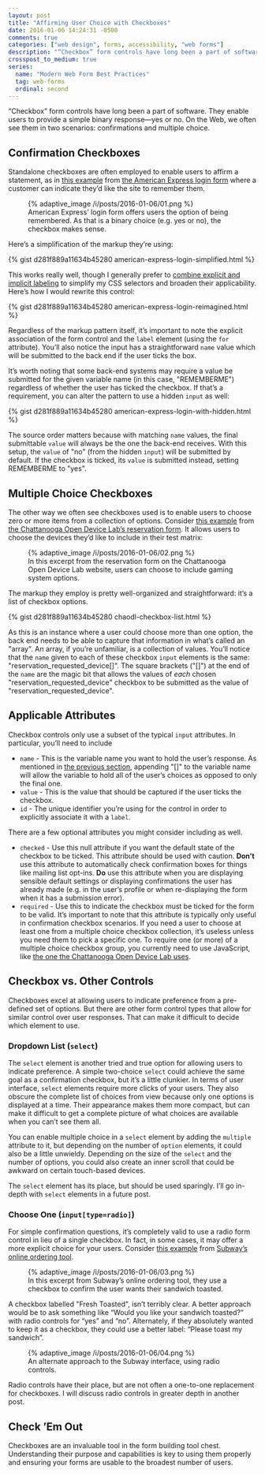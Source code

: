 ```yaml
---
layout: post
title: "Affirming User Choice with Checkboxes"
date: 2016-01-06 14:24:31 -0500
comments: true
categories: ["web design", forms, accessibility, "web forms"]
description: "“Checkbox” form controls have long been a part of software, enabling users to provide a simple binary response—yes or no. Here are some best practices for using them on the Web."
crosspost_to_medium: true
series:
  name: "Modern Web Form Best Practices"
  tag: web-forms
  ordinal: second
---
```


“Checkbox” form controls have long been a part of software. They enable users to provide a simple binary response—yes or no. On the Web, we often see them in two scenarios: confirmations and multiple choice.

<!-- more -->

## Confirmation Checkboxes

Standalone checkboxes are often employed to enable users to affirm a statement, as in [this example](#fig-2016-01-06-01) from [the American Express login form](https://online.americanexpress.com/myca/logon/us/action/LogonHandler?request_type=LogonHandler&Face=en_US#lilo_loginForm) where a customer can indicate they’d like the site to remember them.

<figure id="fig-2016-01-06-01" class="media-container">{% adaptive_image /i/posts/2016-01-06/01.png %}<figcaption>American Express’ login form offers users the option of being remembered. As that is a binary choice (e.g. yes or no), the checkbox makes sense.</figcaption></figure>

Here’s a simplification of the markup they’re using:

{% gist d281f889a11634b45280 american-express-login-simplified.html %}

This works really well, though I generally prefer to [combine explicit and implicit labeling](https://www.aaron-gustafson.com/notebook/labeled-with-love/#an-alternate-approach) to simplify my CSS selectors and broaden their applicability. Here’s how I would rewrite this control:

{% gist d281f889a11634b45280 american-express-login-reimagined.html %}

Regardless of the markup pattern itself, it’s important to note the explicit association of the form control and the `label` element (using the `for` attribute). You’ll also notice the input has a straightforward `name` value which will be submitted to the back end if the user ticks the box.

It’s worth noting that some back-end systems may require a value be submitted for the given variable name (in this case, "REMEMBERME") regardless of whether the user has ticked the checkbox. If that’s a requirement, you can alter the pattern to use a hidden `input` as well:

{% gist d281f889a11634b45280 american-express-login-with-hidden.html %}

The source order matters because with matching `name` values, the final submittable `value` will always be the one the back-end receives. With this setup, the `value` of "no" (from the hidden `input`) will be submitted by default. If the checkbox is ticked, its `value` is submitted instead, setting REMEMBERME to "yes".

## Multiple Choice Checkboxes

The other way we often see checkboxes used is to enable users to choose zero or more items from a collection of options. Consider [this example](#fig-2016-01-06-02) from [the Chattanooga Open Device Lab’s reservation form](http://chadevicelab.org/book-time). It allows users to choose the devices they’d like to include in their test matrix:

<figure id="fig-2016-01-06-02" class="media-container">{% adaptive_image /i/posts/2016-01-06/02.png %}<figcaption>In this excerpt from the reservation form on the Chattanooga Open Device Lab website, users can choose to include gaming system options.</figcaption></figure>

The markup they employ is pretty well-organized and straightforward: it’s a list of checkbox options.

{% gist d281f889a11634b45280 chaodl-checkbox-list.html %}

As this is an instance where a user could choose more than one option, the back end needs to be able to capture that information in what’s called an "array". An array, if you’re unfamiliar, is a collection of values. You’ll notice that the `name` given to each of these checkbox `input` elements is the same: "reservation_requested_device[]". The square brackets ("[]") at the end of the `name` are the magic bit that allows the values of *each* chosen "reservation_requested_device" checkbox to be submitted as the value of "reservation_requested_device".

## Applicable Attributes

Checkbox controls only use a subset of the typical `input` attributes. In particular, you’ll need to include

* `name` - This is the variable name you want to hold the user’s response. As mentioned in [the previous section](#multiple-choice-checkboxes), appending "[]" to the variable name will allow the variable to hold all of the user’s choices as opposed to only the final one.
* `value` - This is the value that should be captured if the user ticks the checkbox.
* `id` - The unique identifier you’re using for the control in order to explicitly associate it with a `label`.

There are a few optional attributes you might consider including as well.

* `checked` - Use this null attribute if you want the default state of the checkbox to be ticked. This attribute should be used with caution. **Don’t** use this attribute to automatically check confirmation boxes for things like mailing list opt-ins. **Do** use this attribute when you are displaying sensible default settings or displaying confirmations the user has already made (e.g. in the user’s profile or when re-displaying the form when it has a submission error).
* `required` - Use this to indicate the checkbox must be ticked for the form to be valid. It’s important to note that this attribute is typically only useful in confirmation checkbox scenarios. If you need a user to choose at least one from a multiple choice checkbox collection, it’s useless unless you need them to pick a specific one. To require one (or more) of a multiple choice checkbox group, you currently need to use JavaScript, like [the one the Chattanooga Open Device Lab uses](https://github.com/easy-designs/easy-checkbox-required.js).

## Checkbox vs. Other Controls

Checkboxes excel at allowing users to indicate preference from a pre-defined set of options. But there are other form control types that allow for similar control over user responses. That can make it difficult to decide which element to use.

### Dropdown List (`select`)

The `select` element is another tried and true option for allowing users to indicate preference. A simple two-choice `select` could achieve the same goal as a confirmation checkbox, but it’s a little clunkier. In terms of user interface, `select` elements require more clicks of your users. They also obscure the complete list of choices from view because only one options is displayed at a time. Their appearance makes them more compact, but can make it difficult to get a complete picture of what choices are available when you can’t see them all.

You can enable multiple choice in a  `select` element by adding the `multiple` attribute to it, but depending on the number of `option` elements, it could also be a little unwieldy. Depending on the size of the `select` and the number of options, you could also create an inner scroll that could be awkward on certain touch-based devices.

The `select` element has its place, but should be used sparingly. I’ll go in-depth with `select` elements in a future post.

### Choose One (`input[type=radio]`)

For simple confirmation questions, it’s completely valid to use a radio form control in lieu of a single checkbox. In fact, in some cases, it may offer a more explicit choice for your users. Consider [this example](#fig-2016-01-06-03) from [Subway’s online ordering tool](https://order.subway.com).

<figure id="fig-2016-01-06-03" class="media-container">{% adaptive_image /i/posts/2016-01-06/03.png %}<figcaption>In this excerpt from Subway’s online ordering tool, they use a checkbox to confirm the user wants their sandwich toasted.</figcaption></figure>

A checkbox labelled "Fresh Toasted", isn’t terribly clear. A better approach would be to ask something like “Would you like your sandwich toasted?” with radio controls for “yes” and “no”. Alternately, if they absolutely wanted to keep it as a checkbox, they could use a better label: “Please toast my sandwich”.

<figure id="fig-2016-01-06-04" class="media-container">{% adaptive_image /i/posts/2016-01-06/04.png %}<figcaption>An alternate approach to the Subway interface, using radio controls.</figcaption></figure>

Radio controls have their place, but are not often a one-to-one replacement for checkboxes. I will discuss radio controls in greater depth in another post.

## Check ’Em Out

Checkboxes are an invaluable tool in the form building tool chest. Understanding their purpose and capabilities is key to using them properly and ensuring your forms are usable to the broadest number of users.